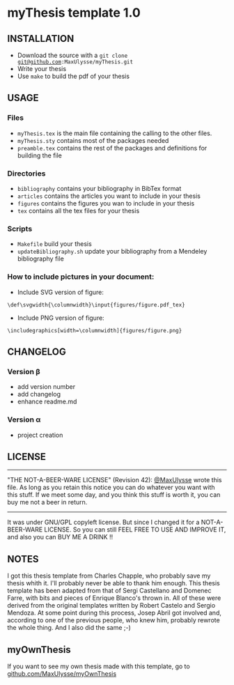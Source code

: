 # myThesis template 1.0

## INSTALLATION
* Download the source with a <code>git clone git@github.com:MaxUlysse/myThesis.git</code>
* Write your thesis
* Use <code>make</code> to build the pdf of your thesis

## USAGE
### Files
* <code>myThesis.tex</code> is the main file containing the calling to the other files.
* <code>myThesis.sty</code> contains most of the packages needed
* <code>preamble.tex</code> contains the rest of the packages and definitions for building the file

### Directories
* <code>bibliography</code> contains your bibliography in BibTex format
* <code>articles</code> contains the articles you want to include in your thesis
* <code>figures</code> contains the figures you wan to include in your thesis
* <code>tex</code> contains all the tex files for your thesis

### Scripts
* <code>Makefile</code> build your thesis
* <code>updateBibliography.sh</code> update your bibliography from a Mendeley bibliography file

### How to include pictures in your document:
- Include SVG version of figure:
```
\def\svgwidth{\columnwidth}\input{figures/figure.pdf_tex}
```
- Include PNG version of figure:
```
\includegraphics[width=\columnwidth]{figures/figure.png}
```

## CHANGELOG
### Version β
* add version number
* add changelog
* enhance readme.md

### Version α
* project creation

## LICENSE
---
"THE NOT-A-BEER-WARE LICENSE" (Revision 42): [@MaxUlysse](https://github.com/MaxUlysse) wrote this file.  As long as you retain this notice you can do whatever you want with this stuff.  If we meet some day, and you think this stuff is worth it, you can buy me not a beer in return.

---
It was under GNU/GPL copyleft license.  But since I changed it for a NOT-A-BEER-WARE LICENSE.  So you can still FEEL FREE TO USE AND IMPROVE IT, and also you can BUY ME A DRINK !!

## NOTES
I got this thesis template from Charles Chapple, who probably save my thesis whith it.  I'll probably never be able to thank him enough.
This thesis template has been adapted from that of Sergi Castellano and Domenec Farre, with bits and pieces of Enrique Blanco's thrown in.  All of these were derived from the original templates written by Robert Castelo and Sergio Mendoza.  At some point during this process, Josep Abril got involved and, according to one of the previous people, who knew him, probably rewrote the whole thing. And I also did the same ;-)

## myOwnThesis
If you want to see my own thesis made with this template, go to [github.com/MaxUlysse/myOwnThesis](https://github.com/MaxUlysse/myOwnThesis)